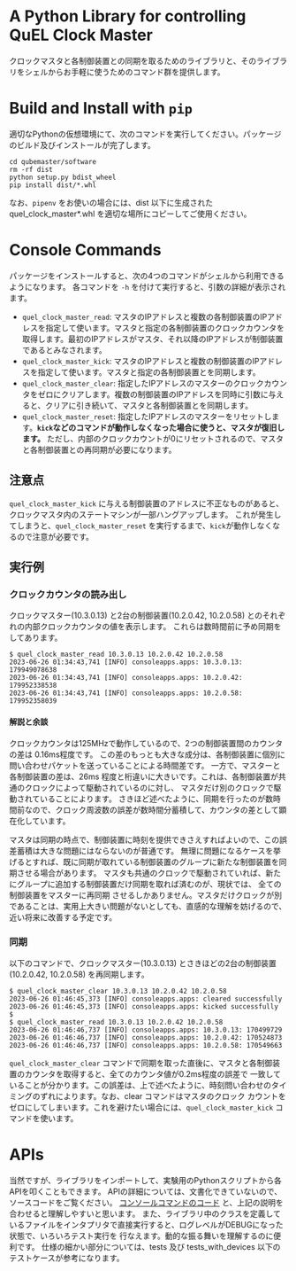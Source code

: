 # A Python Library for controlling QuEL Clock Master 

クロックマスタと各制御装置との同期を取るためのライブラリと、そのライブラリをシェルからお手軽に使うためのコマンド群を提供します。

# Build and Install with `pip`

適切なPythonの仮想環境にて、次のコマンドを実行してください。パッケージのビルド及びインストールが完了します。
```shell
cd qubemaster/software
rm -rf dist
python setup.py bdist_wheel
pip install dist/*.whl
```

なお、`pipenv` をお使いの場合には、dist 以下に生成された quel_clock_master*.whl を適切な場所にコピーしてご使用ください。

# Console Commands
パッケージをインストールすると、次の4つのコマンドがシェルから利用できるようになります。
各コマンドを `-h` を付けて実行すると、引数の詳細が表示されます。

- `quel_clock_master_read`: マスタのIPアドレスと複数の各制御装置のIPアドレスを指定して使います。マスタと指定の各制御装置のクロックカウンタを取得します。最初のIPアドレスがマスタ、それ以降のIPアドレスが制御装置であるとみなされます。
- `quel_clock_master_kick`: マスタのIPアドレスと複数の制御装置のIPアドレスを指定して使います。マスタと指定の各制御装置とを同期します。
- `quel_clock_master_clear`: 指定したIPアドレスのマスターのクロックカウンタをゼロにクリアします。複数の制御装置のIPアドレスを同時に引数に与えると、クリアに引き続いて、マスタと各制御装置とを同期します。
- `quel_clock_master_reset`: 指定したIPアドレスのマスターをリセットします。**`kick`などのコマンドが動作しなくなった場合に使うと、マスタが復旧します。** ただし、内部のクロックカウントが0にリセットされるので、マスタと各制御装置との再同期が必要になります。   

## 注意点
`quel_clock_master_kick` に与える制御装置のアドレスに不正なものがあると、クロックマスタ内のステートマシンが一部ハングアップします。
これが発生してしまうと、`quel_clock_master_reset` を実行するまで、`kick`が動作しなくなるので注意が必要です。

## 実行例
### クロックカウンタの読み出し
クロックマスター(10.3.0.13) と2台の制御装置(10.2.0.42, 10.2.0.58) とのそれぞれの内部クロックカウンタの値を表示します。
これらは数時間前に予め同期をしてあります。
```shell
$ quel_clock_master_read 10.3.0.13 10.2.0.42 10.2.0.58
2023-06-26 01:34:43,741 [INFO] consoleapps.apps: 10.3.0.13: 179949078638
2023-06-26 01:34:43,741 [INFO] consoleapps.apps: 10.2.0.42: 179952338538
2023-06-26 01:34:43,741 [INFO] consoleapps.apps: 10.2.0.58: 179952358039
```

#### 解説と余談
クロックカウンタは125MHzで動作しているので、2つの制御装置間のカウンタの差は 0.16ms程度です。
この差のもっとも大きな成分は、各制御装置に個別に問い合わせパケットを送っていることによる時間差です。
一方で、マスターと各制御装置の差は、26ms 程度と桁違いに大きいです。これは、各制御装置が共通のクロックによって駆動されているのに対し、
マスタだけ別のクロックで駆動されていることによります。
さきほど述べたように、同期を行ったのが数時間前なので、クロック周波数の誤差が数時間分蓄積して、カウンタの差として顕在化しています。

マスタは同期の時点で、制御装置に時刻を提供できさえすればよいので、この誤差蓄積は大きな問題にはならないのが普通です。
無理に問題になるケースを挙げるとすれば、既に同期が取れている制御装置のグループに新たな制御装置を同期させる場合があります。
マスタも共通のクロックで駆動されていれば、新たにグループに追加する制御装置だけ同期を取れば済むのが、現状では、 全ての制御装置をマスターに再同期
させるしかありません。マスタだけクロックが別であることは、実用上大きい問題がないとしても、直感的な理解を妨げるので、近い将来に改善する予定です。

### 同期
以下のコマンドで、クロックマスター(10.3.0.13) とさきほどの2台の制御装置(10.2.0.42, 10.2.0.58) を再同期します。
```shell
$ quel_clock_master_clear 10.3.0.13 10.2.0.42 10.2.0.58
2023-06-26 01:46:45,373 [INFO] consoleapps.apps: cleared successfully
2023-06-26 01:46:45,373 [INFO] consoleapps.apps: kicked successfully
$
$ quel_clock_master_read 10.3.0.13 10.2.0.42 10.2.0.58
2023-06-26 01:46:46,737 [INFO] consoleapps.apps: 10.3.0.13: 170499729
2023-06-26 01:46:46,737 [INFO] consoleapps.apps: 10.2.0.42: 170524873
2023-06-26 01:46:46,737 [INFO] consoleapps.apps: 10.2.0.58: 170549663
```
`quel_clock_master_clear` コマンドで同期を取った直後に、マスタと各制御装置のカウンタを取得すると、全てのカウンタ値が0.2ms程度の誤差で
一致していることが分かります。この誤差は、上で述べたように、時刻問い合わせのタイミングのずれによります。なお、clear コマンドはマスタのクロック
カウントをゼロにしてしまいます。これを避けたい場合には、`quel_clock_master_kick` コマンドを使います。

# APIs
当然ですが、ライブラリをインポートして、実験用のPythonスクリプトから各APIを叩くこともできます。
APIの詳細については、文書化できていないので、ソースコードをご覧ください。
[コンソールコマンドのコード](consoleapps/apps.py) と、上記の説明を合わせると理解しやすいと思います。
また、ライブラリ中のクラスを定義しているファイルをインタプリタで直接実行すると、ログレベルがDEBUGになった状態で、いろいろテスト実行を
行なえます。動的な振る舞いを理解するのに便利です。
仕様の細かい部分については、tests 及び tests_with_devices 以下のテストケースが参考になります。
